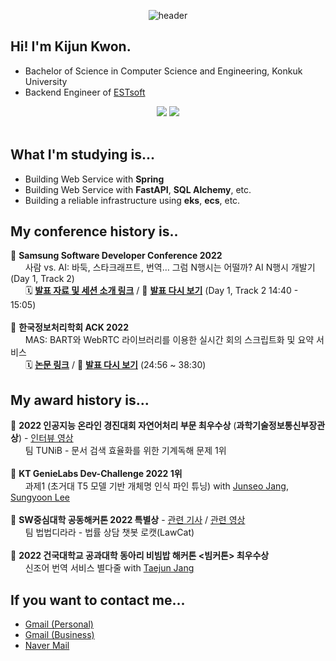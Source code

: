 <div align="center">

![header](https://capsule-render.vercel.app/api?type=rounded&color=0:94c8f7,100:466ed4&height=200&section=header&text=Welcome!&fontSize=70&fontColor=132433&rotate=0.5&fontAlign=49&fontAlignY=47&desc=kijun%20kwon's%20github%20profile&descAlign=53&descAlignY=63)

</div>

## Hi! I'm Kijun Kwon.
- Bachelor of Science in Computer Science and Engineering, Konkuk University
- Backend Engineer of <a href="https://www.estsoft.ai/" target="_blank">ESTsoft</a>

<div align="center">
  <a href="https://www.linkedin.com/in/%EA%B8%B0%EC%A4%80-%EA%B6%8C-818122256/" target="_blank"><img src="https://img.shields.io/badge/LinkedIn-0077B5?style=for-the-badge&logo=linkedin&logoColor=white" /></a>
  <a href="https://kkjsw17.tistory.com/"><img src="https://img.shields.io/badge/Tistory-FF8800?style=for-the-badge&logo=Tistory&logoColor=white" /></a>
</div>
<br />

## What I'm studying is...
- Building Web Service with <b>Spring</b>
- Building Web Service with <b>FastAPI</b>, <b>SQL Alchemy</b>, etc.
- Building a reliable infrastructure using <b>eks</b>, <b>ecs</b>, etc.

## My conference history is..
🎉 **Samsung Software Developer Conference 2022**
<br/>&nbsp;&nbsp;&nbsp;&nbsp;&nbsp;&nbsp;사람 vs. AI: 바둑, 스타크래프트, 번역… 그럼 N행시는 어떨까? AI N행시 개발기 (Day 1, Track 2)
<br/>&nbsp;&nbsp;&nbsp;&nbsp;&nbsp;&nbsp;🗓️ [**발표 자료 및 세션 소개 링크**](https://www.ssdc.kr/sessions/detail/58) / 🎥 [**발표 다시 보기**](https://www.ssdc.kr/stream) (Day 1, Track 2 14:40 - 15:05)
<br/><br/>🎉 **한국정보처리학회 ACK 2022**
<br/>&nbsp;&nbsp;&nbsp;&nbsp;&nbsp;&nbsp;MAS: BART와 WebRTC 라이브러리를 이용한 실시간 회의 스크립트화 및 요약 서비스
<br/>&nbsp;&nbsp;&nbsp;&nbsp;&nbsp;&nbsp;🗓️ [**논문 링크**](http://manuscriptlink-society-file.s3.amazonaws.com/kips/conference/ack2022/presentation/KIPS_C2022B0393.pdf) / 🎥 [**발표 다시 보기**](https://youtu.be/Y_qXKie6iH0?list=PLfvzYlqPEumNURdPTw0zSLhXNcLtYxQLU&t=1496) (24:56 ~ 38:30)

## My award history is...
🥇 **2022 인공지능 온라인 경진대회 자연어처리 부문 최우수상** (**과학기술정보통신부장관상**) - <a href="https://www.youtube.com/watch?v=jYmUxs4vfKs">인터뷰 영상</a>
<br/>&nbsp;&nbsp;&nbsp;&nbsp;&nbsp;&nbsp;팀 TUNiB - 문서 검색 효율화를 위한 기계독해 문제 1위
<br/><br/>🥇 **KT GenieLabs Dev-Challenge 2022 1위**
<br/>&nbsp;&nbsp;&nbsp;&nbsp;&nbsp;&nbsp;과제1 (초거대 T5 모델 기반 개체명 인식 파인 튜닝) with <a href="https://github.com/junseo-jang" target="_blank">Junseo Jang</a>, <a href="https://github.com/reesony" target="_blank">Sungyoon Lee</a>
<br/><br/>🥉 **SW중심대학 공동해커톤 2022 특별상** - <a href="http://www.konkuk.ac.kr/do/MessageBoard/ArticleRead.do?forum=people&s_f=subject&s_v=SW&sort=6&id=5b4cbcc">관련 기사</a> / <a href="https://www.youtube.com/watch?v=af_FYzTVxcQ">관련 영상</a>
<br/>&nbsp;&nbsp;&nbsp;&nbsp;&nbsp;&nbsp;팀 법법디라라 - 법률 상담 챗봇 로캣(LawCat)
<br/><br/>🥈 **2022 건국대학교 공과대학 동아리 비빔밥 해커톤 <빔커톤> 최우수상**
<br/>&nbsp;&nbsp;&nbsp;&nbsp;&nbsp;&nbsp;신조어 번역 서비스 별다줄 with <a href="https://github.com/janghoosa" target="_blank">Taejun Jang</a>

## If you want to contact me...
- <a href="mailto:uikon798@gmail.com">Gmail (Personal)</a>
- <a href="mailto:kkjsw17@estsoft.com">Gmail (Business)</a>
- <a href="mailto:kkjsw17@naver.com">Naver Mail</a>

<!-- ## You can check my detailed profile here.
<div align="center">
  <a href="https://kaput-kite-949.notion.site/Kijun-Kwon-b334df61bf7b435782dee4b49a242939">
    <img src="https://img.shields.io/badge/notion-black?style=flat-square&logo=Notion&logoColor=white"/>
  </a>
</div> -->


<!--
**kkjsw17/kkjsw17** is a ✨ _special_ ✨ repository because its `README.md` (this file) appears on your GitHub profile.

Here are some ideas to get you started:

- 🔭 I’m currently working on ...
- 🌱 I’m currently learning ...
- 👯 I’m looking to collaborate on ...
- 🤔 I’m looking for help with ...
- 💬 Ask me about ...
- 📫 How to reach me: ...
- 😄 Pronouns: ...
- ⚡ Fun fact: ...
-->
